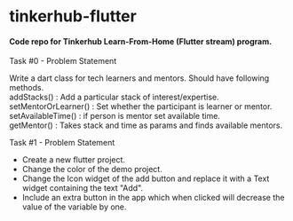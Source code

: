# tinkerhub-flutter

#### Code repo for Tinkerhub Learn-From-Home (Flutter stream) program.  

Task #0 - Problem Statement

Write a dart class for tech learners and mentors. Should have following methods.   
addStacks() : Add a particular stack of interest/expertise.  
setMentorOrLearner() : Set whether the participant is learner or mentor.   
setAvailableTime() : if person is mentor set available time.   
getMentor() : Takes stack and time as params and finds available mentors.     


Task #1 - Problem Statement   

* Create a new flutter project. 
* Change the color of the demo project. 
* Change the Icon widget of the add button and replace it with a Text widget containing the text "Add". 
* Include an extra button in the app which when clicked will decrease the value of the variable by one.  





